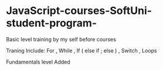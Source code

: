# JavaScript-courses-SoftUni-student-program-


Basic level training by my self before courses

  Traning Include: For , While , If ( else if ; else ) , Switch , Loops 
  
Fundamentals level Added
